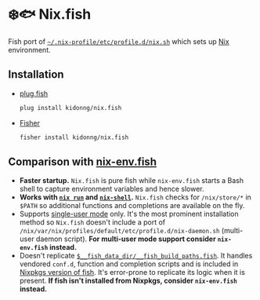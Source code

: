 # ❄️🐟 Nix.fish

Fish port of [`~/.nix-profile/etc/profile.d/nix.sh`](https://github.com/NixOS/nix/blob/master/scripts/nix-profile.sh.in) which sets up [Nix](https://nixos.org/) environment.

## Installation

- [plug.fish](https://github.com/kidonng/plug.fish)

  ```sh
  plug install kidonng/nix.fish
  ```

- [Fisher](https://github.com/jorgebucaran/fisher)

  ```sh
  fisher install kidonng/nix.fish
  ```

## Comparison with [nix-env.fish](https://github.com/lilyball/nix-env.fish)

- **Faster startup.** `Nix.fish` is pure fish while `nix-env.fish` starts a Bash shell to capture environment variables and hence slower.
- **Works with [`nix run`](https://nixos.org/manual/nix/unstable/command-ref/new-cli/nix3-run.html) and [`nix-shell`](https://nixos.org/manual/nix/unstable/command-ref/nix-shell.html).** `Nix.fish` checks for `/nix/store/*` in `$PATH` so additional functions and completions are available on the fly.
- Supports [single-user mode](https://nixos.org/manual/nix/unstable/installation/single-user.html) only. It's the most prominent installation method so `Nix.fish` doesn't include a port of `/nix/var/nix/profiles/default/etc/profile.d/nix-daemon.sh` (multi-user daemon script). **For multi-user mode support consider `nix-env.fish` instead.**
- Doesn't replicate [`$__fish_data_dir/__fish_build_paths.fish`](https://github.com/NixOS/nixpkgs/blob/09c38c29f2c719cd76ca17a596c2fdac9e186ceb/pkgs/shells/fish/default.nix#L76-L117). It handles vendored `conf.d`, function and completion scripts and is included in [Nixpkgs version of fish](https://github.com/NixOS/nixpkgs/blob/nixos-unstable/pkgs/shells/fish/default.nix). It's error-prone to replicate its logic when it is present. **If fish isn't installed from Nixpkgs, consider `nix-env.fish` instead.**
